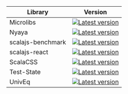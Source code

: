 | Library | Version |
|---|---|
| Microlibs | [![Latest version](https://index.scala-lang.org/japgolly/microlibs-scala/adt-macros/latest.svg)](https://index.scala-lang.org/japgolly/microlibs-scala/adt-macros) |
| Nyaya | [![Latest version](https://index.scala-lang.org/japgolly/nyaya/nyaya-core/latest.svg)](https://index.scala-lang.org/japgolly/nyaya/core) |
| scalajs-benchmark | [![Latest version](https://index.scala-lang.org/japgolly/scalajs-benchmark/benchmark/latest.svg)](https://index.scala-lang.org/japgolly/scalajs-benchmark/benchmark) |
| scalajs-react | [![Latest version](https://index.scala-lang.org/japgolly/scalajs-react/core/latest.svg)](https://index.scala-lang.org/japgolly/scalajs-react/core) |
| ScalaCSS | [![Latest version](https://index.scala-lang.org/japgolly/scalacss/core/latest.svg)](https://index.scala-lang.org/japgolly/scalacss/core) |
| Test-State | [![Latest version](https://index.scala-lang.org/japgolly/test-state/core/latest.svg)](https://index.scala-lang.org/japgolly/test-state/core) |
| UnivEq | [![Latest version](https://index.scala-lang.org/japgolly/univeq/univeq/latest.svg)](https://index.scala-lang.org/japgolly/univeq/univeq) |
